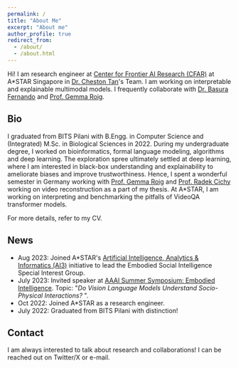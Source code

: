```yaml
---
permalink: /
title: "About Me"
excerpt: "About me"
author_profile: true
redirect_from: 
  - /about/
  - /about.html
---
```


Hi! I am research engineer at [Center for Frontier AI Research (CFAR)](https://www.a-star.edu.sg/cfar) at A*STAR Singapore in [Dr. Cheston Tan](https://www.a-star.edu.sg/cfar/about-cfar/our-team/dr-cheston-tan)'s Team.
I am working on interpretable and explainable multimodal models. I frequently collaborate with [Dr. Basura Fernando](https://basurafernando.github.io/) and [Prof. Gemma Roig](cvai.cs.uni-frankfurt.de).

Bio
---
I graduated from BITS Pilani with B.Engg. in Computer Science and (Integrated) M.Sc. in Biological Sciences in 2022. 
During my undergraduate degree, I worked on bioinformatics, formal language modeling, algorithms and deep learning. 
The exploration spree ultimately settled at deep learning, where I am interested in black-box understanding and explainability to ameliorate biases and improve trustworthiness.
Hence, I spent a wonderful semester in  Germany working with [Prof. Gemma Roig](cvai.cs.uni-frankfurt.de) and [Prof. Radek Cichy](http://userpage.fu-berlin.de/rmcichy/) working on video reconstruction as a part of my thesis.
At A*STAR, I am working on interpreting and benchmarking the pitfalls of VideoQA transformer models.

For more details, refer to my CV.

News
------
- Aug 2023: Joined A*STAR's [Artificial Intelligence, Analytics & Informatics (AI3)](https://www.a-star.edu.sg/htco/ai3) initiative to lead the Embodied Social Intelligence Special Interest Group. 
- July 2023: Invited speaker at [AAAI Summer Symposium: Embodied Intelligence](https://sites.google.com/view/embodiedintelligence). Topic: "_Do Vision Language Models Understand Socio-Physical Interactions?_ ".
- Oct 2022: Joined A*STAR as a research engineer.
- July 2022: Graduated from BITS Pilani with distinction!

Contact
------
I am always interested to talk about research and collaborations! I can be reached out on Twitter/X or e-mail.

[//]: # ()
[//]: # (For site content, there is one markdown file for each type of content, which are stored in directories like _publications, _talks, _posts, _teaching, or _pages. For example, each talk is a markdown file in the [_talks directory]&#40;https://github.com/academicpages/academicpages.github.io/tree/master/_talks&#41;. At the top of each markdown file is structured data in YAML about the talk, which the theme will parse to do lots of cool stuff. The same structured data about a talk is used to generate the list of talks on the [Talks page]&#40;https://academicpages.github.io/talks&#41;, each [individual page]&#40;https://academicpages.github.io/talks/2012-03-01-talk-1&#41; for specific talks, the talks section for the [CV page]&#40;https://academicpages.github.io/cv&#41;, and the [map of places you've given a talk]&#40;https://academicpages.github.io/talkmap.html&#41; &#40;if you run this [python file]&#40;https://github.com/academicpages/academicpages.github.io/blob/master/talkmap.py&#41; or [Jupyter notebook]&#40;https://github.com/academicpages/academicpages.github.io/blob/master/talkmap.ipynb&#41;, which creates the HTML for the map based on the contents of the _talks directory&#41;.)

[//]: # ()
[//]: # (**Markdown generator**)

[//]: # ()
[//]: # (I have also created [a set of Jupyter notebooks]&#40;https://github.com/academicpages/academicpages.github.io/tree/master/markdown_generator)

[//]: # (&#41; that converts a CSV containing structured data about talks or presentations into individual markdown files that will be properly formatted for the academicpages template. The sample CSVs in that directory are the ones I used to create my own personal website at stuartgeiger.com. My usual workflow is that I keep a spreadsheet of my publications and talks, then run the code in these notebooks to generate the markdown files, then commit and push them to the GitHub repository.)

[//]: # ()
[//]: # (How to edit your site's GitHub repository)

[//]: # (------)

[//]: # (Many people use a git client to create files on their local computer and then push them to GitHub's servers. If you are not familiar with git, you can directly edit these configuration and markdown files directly in the github.com interface. Navigate to a file &#40;like [this one]&#40;https://github.com/academicpages/academicpages.github.io/blob/master/_talks/2012-03-01-talk-1.md&#41; and click the pencil icon in the top right of the content preview &#40;to the right of the "Raw | Blame | History" buttons&#41;. You can delete a file by clicking the trashcan icon to the right of the pencil icon. You can also create new files or upload files by navigating to a directory and clicking the "Create new file" or "Upload files" buttons. )

[//]: # ()
[//]: # (Example: editing a markdown file for a talk)

[//]: # (![Editing a markdown file for a talk]&#40;/images/editing-talk.png&#41;)

[//]: # ()
[//]: # (For more info)

[//]: # (------)

[//]: # (More info about configuring academicpages can be found in [the guide]&#40;https://academicpages.github.io/markdown/&#41;. The [guides for the Minimal Mistakes theme]&#40;https://mmistakes.github.io/minimal-mistakes/docs/configuration/&#41; &#40;which this theme was forked from&#41; might also be helpful.)
